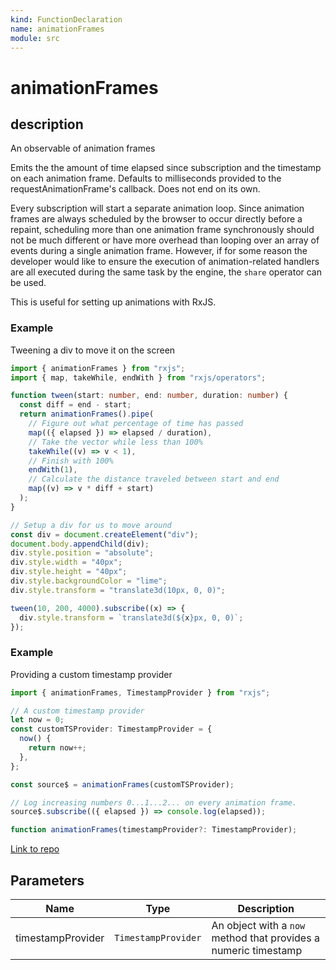 ```yaml
---
kind: FunctionDeclaration
name: animationFrames
module: src
---
```


# animationFrames

## description

An observable of animation frames

Emits the the amount of time elapsed since subscription and the timestamp on each animation frame.
Defaults to milliseconds provided to the requestAnimationFrame's callback. Does not end on its own.

Every subscription will start a separate animation loop. Since animation frames are always scheduled
by the browser to occur directly before a repaint, scheduling more than one animation frame synchronously
should not be much different or have more overhead than looping over an array of events during
a single animation frame. However, if for some reason the developer would like to ensure the
execution of animation-related handlers are all executed during the same task by the engine,
the `share` operator can be used.

This is useful for setting up animations with RxJS.

### Example

Tweening a div to move it on the screen

```ts
import { animationFrames } from "rxjs";
import { map, takeWhile, endWith } from "rxjs/operators";

function tween(start: number, end: number, duration: number) {
  const diff = end - start;
  return animationFrames().pipe(
    // Figure out what percentage of time has passed
    map(({ elapsed }) => elapsed / duration),
    // Take the vector while less than 100%
    takeWhile((v) => v < 1),
    // Finish with 100%
    endWith(1),
    // Calculate the distance traveled between start and end
    map((v) => v * diff + start)
  );
}

// Setup a div for us to move around
const div = document.createElement("div");
document.body.appendChild(div);
div.style.position = "absolute";
div.style.width = "40px";
div.style.height = "40px";
div.style.backgroundColor = "lime";
div.style.transform = "translate3d(10px, 0, 0)";

tween(10, 200, 4000).subscribe((x) => {
  div.style.transform = `translate3d(${x}px, 0, 0)`;
});
```

### Example

Providing a custom timestamp provider

```ts
import { animationFrames, TimestampProvider } from "rxjs";

// A custom timestamp provider
let now = 0;
const customTSProvider: TimestampProvider = {
  now() {
    return now++;
  },
};

const source$ = animationFrames(customTSProvider);

// Log increasing numbers 0...1...2... on every animation frame.
source$.subscribe(({ elapsed }) => console.log(elapsed));
```

```ts
function animationFrames(timestampProvider?: TimestampProvider);
```

[Link to repo](https://github.com/ReactiveX/rxjs/blob/master/src/internal/observable/dom/animationFrames.ts#L79-L81)

## Parameters

| Name              | Type                | Description                                                     |
| ----------------- | ------------------- | --------------------------------------------------------------- |
| timestampProvider | `TimestampProvider` | An object with a `now` method that provides a numeric timestamp |
